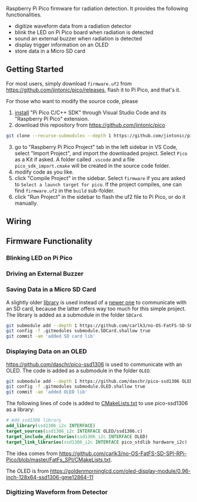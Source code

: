 Raspberry Pi Pico firmware for radiation detection. It provides the following functionalities.

* digitize waveform data from a radiation detector
* blink the LED on Pi Pico board when radiation is detected
* sound an external buzzer when radiation is detected
* display trigger information on an OLED
* store data in a Micro SD card

## Getting Started
For most users, simply download `firmware.uf2` from <https://github.com/jintonic/pico/releases>, flash it to Pi Pico, and that's it.

For those who want to modify the source code, please

1. [install] "Pi Pico C/C++ SDK" through Visual Studio Code and its "Raspberry Pi Pico" extension.
2. download this repository from <https://github.com/jintonic/pico>
```sh
git clone --recurse-submodules --depth 1 https://github.com/jintonic/pico
```
3. go to "Raspberry Pi Pico Project" tab in the left sidebar in VS Code, select "Import Project", and import the downloaded project. Select `Pico` as a Kit if asked. A folder called `.vscode` and a file `pico_sdk_import.cmake` will be created in the source code folder.
4. modify code as you like.
5. click "Compile Project" in the sidebar. Select `firmware` if you are asked to `Select a launch target for pico`. If the project compiles, one can find `firmware.uf2` in the `build` sub-folder.
6. click "Run Project" in the sidebar to flash the uf2 file to Pi Pico, or do it manually.

[install]: https://datasheets.raspberrypi.com/pico/getting-started-with-pico.pdf

## Wiring

## Firmware Functionality

### Blinking LED on Pi Pico

### Driving an External Buzzer

### Saving Data in a Micro SD Card
A slightly older [library](https://github.com/carlk3/no-OS-FatFS-SD-SPI-RPi-Pico) is used instead of a [newer one](https://github.com/carlk3/no-OS-FatFS-SD-SDIO-SPI-RPi-Pico) to communicate with an SD card, because the latter offers way too much for this simple project. The library is added as a submodule in the folder `SDCard`.

```sh
git submodule add --depth 1 https://github.com/carlk3/no-OS-FatFS-SD-SPI-RPi-Pico SDCard
git config -f .gitmodules submodule.SDCard.shallow true
git commit -am 'added SD card lib'
```

### Displaying Data on an OLED
<https://github.com/daschr/pico-ssd1306> is used to communicate with an OLED. The code is added as a submodule in the folder `OLED`.

```sh
git submodule add --depth 1 https://github.com/daschr/pico-ssd1306 OLED
git config -f .gitmodules submodule.OLED.shallow true
git commit -am 'added OLED lib'
```

The following lines of code is added to [CMakeLists.txt](CMakeLists.txt) to use pico-ssd1306 as a library:

```cmake
# Add ssd1306 library
add_library(ssd1306_i2c INTERFACE)
target_sources(ssd1306_i2c INTERFACE OLED/ssd1306.c)
target_include_directories(ssd1306_i2c INTERFACE OLED)
target_link_libraries(ssd1306_i2c INTERFACE pico_stdlib hardware_i2c)
```

The idea comes from <https://github.com/carlk3/no-OS-FatFS-SD-SPI-RPi-Pico/blob/master/FatFs_SPI/CMakeLists.txt>.

The OLED is from <https://goldenmorninglcd.com/oled-display-module/0.96-inch-128x64-ssd1306-gme12864-11>

### Digitizing Waveform from Detector
